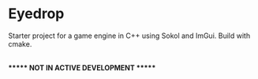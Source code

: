 # Eyedrop

Starter project for a game engine in C++ using Sokol and ImGui. Build with cmake.

<br />
<b>***** NOT IN ACTIVE DEVELOPMENT ***** </b></center>
<br />